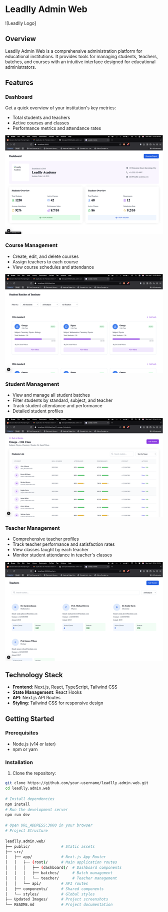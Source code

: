 # Leadlly Admin Web

![Leadlly Logo]

## Overview

Leadlly Admin Web is a comprehensive administration platform for educational institutions. It provides tools for managing students, teachers, batches, and courses with an intuitive interface designed for educational administrators.

## Features

### Dashboard
Get a quick overview of your institution's key metrics:
- Total students and teachers
- Active courses and classes
- Performance metrics and attendance rates

![Dashboard](/Updated%20Images/dashboard.png)

### Course Management
- Create, edit, and delete courses
- Assign teachers to each course
- View course schedules and attendance

![Student Batches](/Updated%20Images/batches.png)

### Student Management
- View and manage all student batches
- Filter students by standard, subject, and teacher
- Track student attendance and performance
- Detailed student profiles

![Student List](/Updated%20Images/List_students.png)

### Teacher Management
- Comprehensive teacher profiles
- Track teacher performance and satisfaction rates
- View classes taught by each teacher
- Monitor student attendance in teacher's classes

![Teacher Profile](/Updated%20Images/teacher_profile.png)

## Technology Stack

- **Frontend**: Next.js, React, TypeScript, Tailwind CSS
- **State Management**: React Hooks
- **API**: Next.js API Routes
- **Styling**: Tailwind CSS for responsive design

## Getting Started

### Prerequisites

- Node.js (v14 or later)
- npm or yarn

### Installation

1. Clone the repository:
```bash
git clone https://github.com/your-username/leadlly.admin.web.git
cd leadlly.admin.web

# Install dependencies
npm install
# Run the development server
npm run dev

# Open URL_ADDRESS:3000 in your browser
# Project Structure

leadlly.admin.web/
├── public/              # Static assets
├── src/
│   ├── app/             # Next.js App Router
│   │   ├── (root)/      # Main application routes
│   │   │   ├── (dashboard)/  # Dashboard components
│   │   │   ├── batches/      # Batch management
│   │   │   └── teacher/      # Teacher management
│   │   └── api/         # API routes
│   ├── components/      # Shared components
│   └── styles/          # Global styles
├── Updated Images/      # Project screenshots
└── README.md            # Project documentation